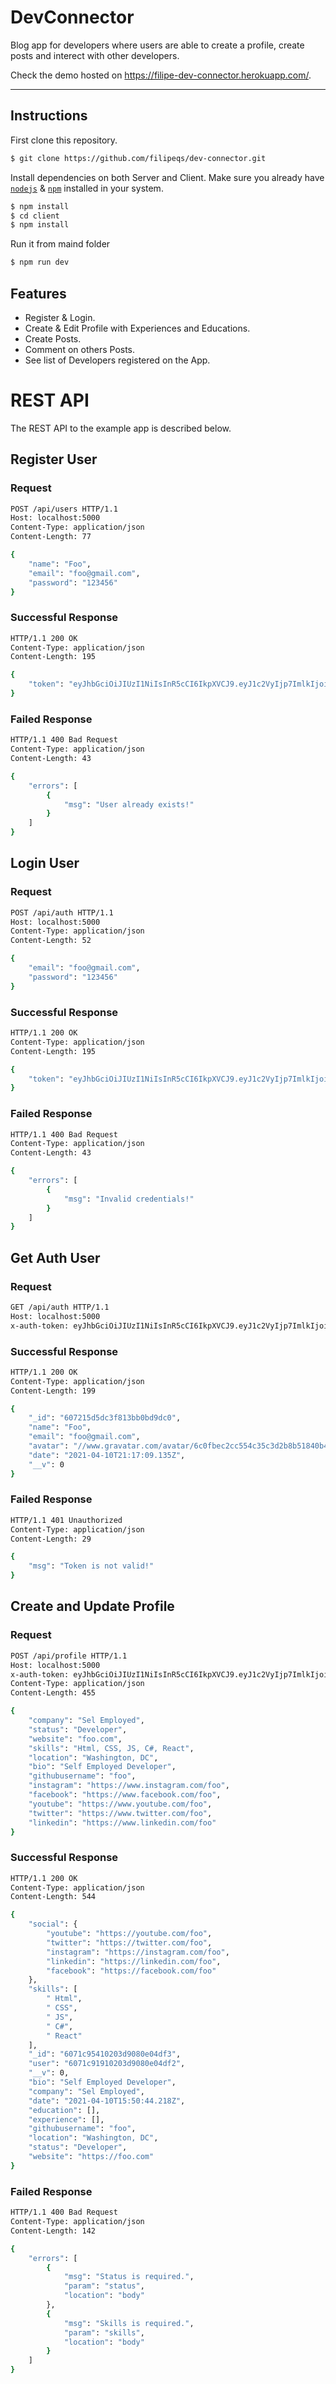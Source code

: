 # DevConnector

Blog app for developers where users are able to create a profile, create posts and interect with other developers.

Check the demo hosted on https://filipe-dev-connector.herokuapp.com/.

---

## Instructions

First clone this repository.

```bash
$ git clone https://github.com/filipeqs/dev-connector.git
```

Install dependencies on both Server and Client. Make sure you already have [`nodejs`](https://nodejs.org/en/) & [`npm`](https://www.npmjs.com/) installed in your system.

```bash
$ npm install 
$ cd client
$ npm install
```

Run it from maind folder

```bash
$ npm run dev
```

## Features

- Register & Login.
- Create & Edit Profile with Experiences and Educations.
- Create Posts.
- Comment on others Posts.
- See list of Developers registered on the App. 


# REST API

The REST API to the example app is described below.

## Register User

### Request

```bash
POST /api/users HTTP/1.1
Host: localhost:5000
Content-Type: application/json
Content-Length: 77

{
	"name": "Foo",
	"email": "foo@gmail.com",
	"password": "123456"
}
```

### Successful Response

```bash
HTTP/1.1 200 OK
Content-Type: application/json
Content-Length: 195

{
    "token": "eyJhbGciOiJIUzI1NiIsInR5cCI6IkpXVCJ9.eyJ1c2VyIjp7ImlkIjoiNjA3MjE1ZDVkYzNmODEzYmIwYmQ5ZGMwIn0sImlhdCI6MTYxODA4OTQyOSwiZXhwIjoxNjE4MTI1NDI5fQ.uD-Uu-kqhed0NQORKJ8ANjjPuAfOJcYHH4WXDttwRXE"
}
```

### Failed Response

```bash
HTTP/1.1 400 Bad Request
Content-Type: application/json
Content-Length: 43

{
    "errors": [
        {
            "msg": "User already exists!"
        }
    ]
}
```

## Login User

### Request

```bash
POST /api/auth HTTP/1.1
Host: localhost:5000
Content-Type: application/json
Content-Length: 52

{
	"email": "foo@gmail.com",
	"password": "123456"
}
```

### Successful Response

```bash
HTTP/1.1 200 OK
Content-Type: application/json
Content-Length: 195

{
    "token": "eyJhbGciOiJIUzI1NiIsInR5cCI6IkpXVCJ9.eyJ1c2VyIjp7ImlkIjoiNjA3MjE1ZDVkYzNmODEzYmIwYmQ5ZGMwIn0sImlhdCI6MTYxODA4OTY0OCwiZXhwIjoxNjE4MTI1NjQ4fQ.He5BsHgc9O6-zQxuHgi7xm3cBCPJqafQs-2iL--cABo"
}
```

### Failed Response

```bash
HTTP/1.1 400 Bad Request
Content-Type: application/json
Content-Length: 43

{
    "errors": [
        {
            "msg": "Invalid credentials!"
        }
    ]
}
```

## Get Auth User

### Request

```bash
GET /api/auth HTTP/1.1
Host: localhost:5000
x-auth-token: eyJhbGciOiJIUzI1NiIsInR5cCI6IkpXVCJ9.eyJ1c2VyIjp7ImlkIjoiNjA3MjE1ZDVkYzNmODEzYmIwYmQ5ZGMwIn0sImlhdCI6MTYxODA4OTY0OCwiZXhwIjoxNjE4MTI1NjQ4fQ.He5BsHgc9O6-zQxuHgi7xm3cBCPJqafQs-2iL--cABo
```

### Successful Response

```bash
HTTP/1.1 200 OK
Content-Type: application/json
Content-Length: 199

{
    "_id": "607215d5dc3f813bb0bd9dc0",
    "name": "Foo",
    "email": "foo@gmail.com",
    "avatar": "//www.gravatar.com/avatar/6c0fbec2cc554c35c3d2b8b51840b49d?s=200&r=pg&d=mm",
    "date": "2021-04-10T21:17:09.135Z",
    "__v": 0
}
```

### Failed Response

```bash
HTTP/1.1 401 Unauthorized
Content-Type: application/json
Content-Length: 29

{
    "msg": "Token is not valid!"
}
```

## Create and Update Profile

### Request

```bash
POST /api/profile HTTP/1.1
Host: localhost:5000
x-auth-token: eyJhbGciOiJIUzI1NiIsInR5cCI6IkpXVCJ9.eyJ1c2VyIjp7ImlkIjoiNjA3MWM5MTkxMDIwM2Q5MDgwZTA0ZGYyIn0sImlhdCI6MTYxODA2OTgwMiwiZXhwIjoxNjE4MTA1ODAyfQ.cU3L0gjvwPLs9Av9FPTE7m-7dzrJsohv5-LOBZEY3kQ
Content-Type: application/json
Content-Length: 455

{
	"company": "Sel Employed",
	"status": "Developer",
	"website": "foo.com",
	"skills": "Html, CSS, JS, C#, React",
    "location": "Washington, DC",
    "bio": "Self Employed Developer",
    "githubusername": "foo",
    "instagram": "https://www.instagram.com/foo",
    "facebook": "https://www.facebook.com/foo",
    "youtube": "https://www.youtube.com/foo",
    "twitter": "https://www.twitter.com/foo",
    "linkedin": "https://www.linkedin.com/foo"
}
```

### Successful Response

```bash
HTTP/1.1 200 OK
Content-Type: application/json
Content-Length: 544

{
    "social": {
        "youtube": "https://youtube.com/foo",
        "twitter": "https://twitter.com/foo",
        "instagram": "https://instagram.com/foo",
        "linkedin": "https://linkedin.com/foo",
        "facebook": "https://facebook.com/foo"
    },
    "skills": [
        " Html",
        " CSS",
        " JS",
        " C#",
        " React"
    ],
    "_id": "6071c95410203d9080e04df3",
    "user": "6071c91910203d9080e04df2",
    "__v": 0,
    "bio": "Self Employed Developer",
    "company": "Sel Employed",
    "date": "2021-04-10T15:50:44.218Z",
    "education": [],
    "experience": [],
    "githubusername": "foo",
    "location": "Washington, DC",
    "status": "Developer",
    "website": "https://foo.com"
}
```

### Failed Response

```bash
HTTP/1.1 400 Bad Request
Content-Type: application/json
Content-Length: 142

{
    "errors": [
        {
            "msg": "Status is required.",
            "param": "status",
            "location": "body"
        },
        {
            "msg": "Skills is required.",
            "param": "skills",
            "location": "body"
        }
    ]
}
```
